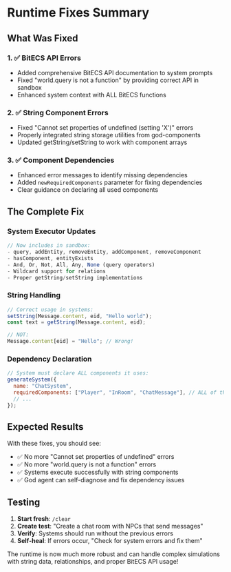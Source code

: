 # Runtime Fixes Summary 

## What Was Fixed

### 1. ✅ BitECS API Errors
- Added comprehensive BitECS API documentation to system prompts
- Fixed "world.query is not a function" by providing correct API in sandbox
- Enhanced system context with ALL BitECS functions

### 2. ✅ String Component Errors  
- Fixed "Cannot set properties of undefined (setting 'X')" errors
- Properly integrated string storage utilities from god-components
- Updated getString/setString to work with component arrays

### 3. ✅ Component Dependencies
- Enhanced error messages to identify missing dependencies
- Added `newRequiredComponents` parameter for fixing dependencies
- Clear guidance on declaring all used components

## The Complete Fix

### System Executor Updates
```typescript
// Now includes in sandbox:
- query, addEntity, removeEntity, addComponent, removeComponent
- hasComponent, entityExists  
- And, Or, Not, All, Any, None (query operators)
- Wildcard support for relations
- Proper getString/setString implementations
```

### String Handling
```javascript
// Correct usage in systems:
setString(Message.content, eid, "Hello world");
const text = getString(Message.content, eid);

// NOT:
Message.content[eid] = "Hello"; // Wrong!
```

### Dependency Declaration
```javascript
// System must declare ALL components it uses:
generateSystem({
  name: "ChatSystem",
  requiredComponents: ["Player", "InRoom", "ChatMessage"], // ALL of them!
  // ...
});
```

## Expected Results

With these fixes, you should see:
- ✅ No more "Cannot set properties of undefined" errors
- ✅ No more "world.query is not a function" errors  
- ✅ Systems execute successfully with string components
- ✅ God agent can self-diagnose and fix dependency issues

## Testing

1. **Start fresh**: `/clear`
2. **Create test**: "Create a chat room with NPCs that send messages"
3. **Verify**: Systems should run without the previous errors
4. **Self-heal**: If errors occur, "Check for system errors and fix them"

The runtime is now much more robust and can handle complex simulations with string data, relationships, and proper BitECS API usage!